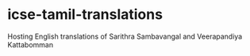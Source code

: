 # icse-tamil-translations

Hosting English translations of Sarithra Sambavangal and Veerapandiya Kattabomman
